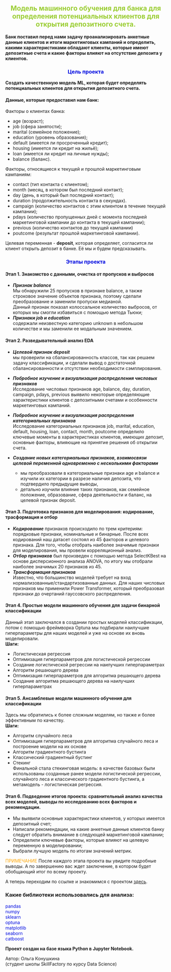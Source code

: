 ## <center><font color='yellowgreen'> Модель машинного обучения для банка для определения потенциальных клиентов для открытия депозитного счета. </font></center>

**Банк поставил перед нами задачу проанализировать анкетные данные клиентов и итоги маркетинговых кампаний и определить, какими характеристиками обладают клиенты, которые имеют депозитные счета и какие факторы влияют на отсутствие депозита у клиентов.**

### <center><font color = 'springblue'>**Цель проекта**</font></center>
**Создать качественную модель ML, которая будет определять потенциальных клиентов для открытия депозитного счета.**

#### **Данные, которые предоставил нам банк:**

Факторы о клиентах банка:
* age (возраст);
* job (сфера занятости);
* marital (семейное положение);
* education (уровень образования);
* default (имеется ли просроченный кредит);
* housing (имеется ли кредит на жильё);
* loan (имеется ли кредит на личные нужды);
* balance (баланс).

Факторы, относящиеся к текущей и прошлой маркетинговым кампаниям:
* contact (тип контакта с клиентом);
* month (месяц, в котором был последний контакт);
* day (день, в который был последний контакт);
* duration (продолжительность контакта в секундах).
* campaign (количество контактов с этим клиентом в течение текущей кампании);
* pdays (количество пропущенных дней с момента последней маркетинговой кампании до контакта в текущей кампании);
* previous (количество контактов до текущей кампании)
* poutcome (результат прошлой маркетинговой кампании).

Целевая переменная  - **deposit**, которая определяет, согласится ли клиент открыть депозит в банке. Её мы и будем предсказывать.

### <center><font color = 'springblue'>**Этапы проекта**</font></center>
#### **Этап 1. Знакомство с данными, очистка от пропусков и выбросов**
  - ***Признак balance***\
  Мы обнаружили 25 пропусков в признаке balance, а также строковое значение объектов признака, поэтому сделали преобразование и заменили пропуски медианой.\
  Данный признак показал колоссальное количество выбросов, от которых мы смогли избавиться с помощью метода Тьюки;
  - ***Признаки job и education***\
  содержали неизвестную категорию unknown в небольшом количестве и мы заменили ее модальным значением.

#### **Этап 2. Разведывательный анализ EDA**

   * ***Целевой признак deposit***\
   мы проверили на сбалансированность классов, так как решаем задачу классификации, и сделали вывод о достаточной сбалансированности и отсутствии необходимости сэмплирования.

   * ***Побробное изучение и визуализация распределения числовых признаков***\
   Исследование числовых признаков age, balance, day, duration,	campaign, pdays, previous выявило некоторые определяющие характеристики клиентов с депозитными счетами и особенности маркетинговых кампаний.
  
  * ***Побробное изучение и визуализация распределения категориальных признаков***\
   Исследование категориальных признаков job,	marital,
education, default, housing, loan, contact, month, poutcome определило ключевые моменты в характеристиках клиентов, имеющих депозит, основные факторы, влияющие на принятие решения об открытии счета.

* ***Создание новых категориальных признаков, взаимосвязи целевой переменной одновременно с несколькими факторами***
  - мы преобразовали в категориальные признаки age и balance и изучили их категории в разрезе наличия депозита, что подтвердило предыдущие выводы,
  - детально изучили влияние таких признаков, как семейное положение, образование, сфера деятельности и баланс, на целевой признак deposit.

#### **Этап 3. Подготовка признаков для моделирования: кодирование, трасформация и отбор**
* ***Кодирование*** признаков происходило по трем критериям: порядковые признаки, номинальные и бинарные. После всех кодирований наш датасет состоял из 45 факторов и целевого признака.
Для того, чтобы отобрать наиболее значимые признаки для моделирования, мы провели корреляционный анализ.
* ***Отбор признаков*** был произведен с помощью метода SelectKBest на основе дисперсионного анализа ANOVA, по итогу мы отобрали наиболее значимых 20 признаков из 45.
* ***Трансформация признаков***\
Известно, что большинство моделей требует на вход нормализованные/стандартизованные данных. Для наших числовых признаков мы применили Power Transformer, который преобразовал признаки до очертаний гауссовского распределения.

#### **Этап 4. Простые модели машинного обучения для задачи бинарной классификации**

Данный этап заключался в создании простых моделей классификации, потом с помощью фреймворка Optuna мы подбирали наилучшие гиперпараметры для наших моделей и уже на основе их вновь моделировали.\
**Шаги:**
* Логистическая регрессия
* Оптимизация гиперпараметров для логистической регрессии
* Создание логистической регрессии на наилучших гиперпараметрах
* Алгоритм решающего дерева
* Оптимизация гиперпараметров для алгоритма решающего дерева
* Создание алгоритма решающего дерева на наилучших гиперпараметрах

#### **Этап 5. Ансамблевые модели машинного обучения для классификации**

Здесь мы обратились к более сложным моделям, но также и более эффективным по качеству.\
**Шаги:**
* Алгоритм случайного леса
* Оптимизация гиперпараметров для алгоритма случайного леса и построение модели на их основе
* Алгоритм градиентного бустинга
* Классический градиентный бустинг
* Стекинг\
Финальной стала стекинговая модель: в качестве базовых были использованы созданные ранее модели логистической регрессии, случайного леса и классического градиентного бустинга, а метамодель - логистическая регрессия.

#### **Этап 6. Подведение итогов проекта: сравнительный анализ качества всех моделей, выводы по исследованию всех факторов и рекомендации.**

- Мы выявили основные характеристики клиентов, у которых имеется депозитный счет;
- Написали рекомендации, на какие анкетные данные клиентов банку следует обратить внимание в следующей маркетинговой кампании;
- Определили ключевые факторы, которые влияют на целевую переменную в моделировании;
- Выбрали лучшую модель по итогам значений метрик.

<font color='orange'>ПРИМЕЧАНИЕ</font> После каждого этапа проекта вы увидите подробные выводы. А по завершению вас ждет заключение, в котором будет обобщающий итог по всему проекту.

А теперь переходим по ссылке и знакомимся с проектом [здесь](https://github.com/YaroslavaVob/DataScience_skillfactory/blob/main/Project_4_Classification/Project_4_ML.ipynb).


### Какие библиотеки использовались для анализа:
<font color = 'springblue'>pandas</font>\
<font color = 'springblue'>numpy</font>\
<font color = 'springblue'>sklearn</font>\
<font color = 'springblue'>optuna</font>\
<font color = 'springblue'>matplotlib</font>\
<font color = 'springblue'>seaborn</font>\
<font color = 'springblue'>catboost</font>




**Проект создан на базе языка Python в Jupyter Notebook.**

Автор: Ольга Конушкина\
(студент школы SkillFactory по курсу Data Science)

